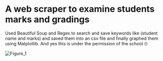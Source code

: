# A web scraper to examine students marks and gradings
Used Beautiful Soup and Regex to search and save keywords like (student name and marks) and saved them into an csv file and finally graphed them using Matplotlib.
And yes this is under the permission of the school 🙄

![Figure_1](https://user-images.githubusercontent.com/78038233/222256434-0390bdaa-6e42-4a33-8032-c9f515afaa06.png)

